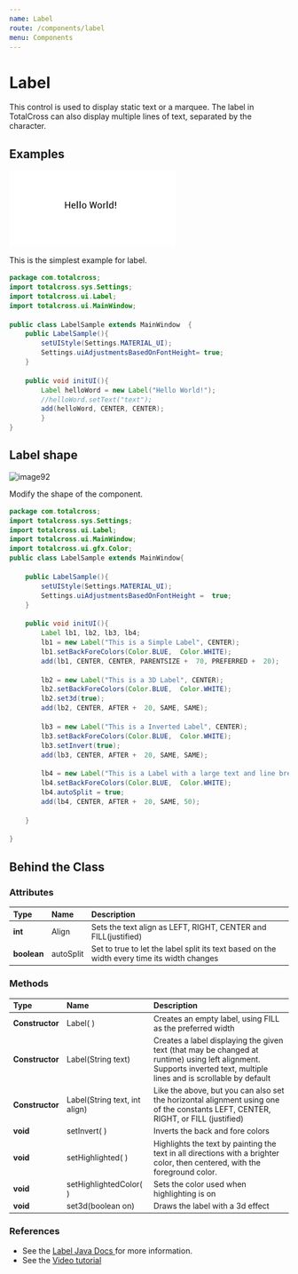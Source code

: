 ```yaml
---
name: Label
route: /components/label
menu: Components
---
```


# Label

This control is used to display static text or a marquee. The label in TotalCross can also display multiple lines of text, separated by the character.

## Examples

![image8](../.gitbook/assets/image8.png)

This is the simplest example for label.

```java
package com.totalcross;
import totalcross.sys.Settings;
import totalcross.ui.Label;
import totalcross.ui.MainWindow;

public class LabelSample extends MainWindow  {
    public LabelSample(){
        setUIStyle(Settings.MATERIAL_UI);
        Settings.uiAdjustmentsBasedOnFontHeight= true;
    }

    public void initUI(){
        Label helloWord = new Label("Hello World!");
        //helloWord.setText("text");
        add(helloWord, CENTER, CENTER);
        }
}
```

## Label shape

![image92](../../.gitbook/assets/image92.png)

Modify the shape of the component.

```java
package com.totalcross;
import totalcross.sys.Settings;
import totalcross.ui.Label;
import totalcross.ui.MainWindow;
import totalcross.ui.gfx.Color;
public class LabelSample extends MainWindow{

    public LabelSample(){
        setUIStyle(Settings.MATERIAL_UI);
        Settings.uiAdjustmentsBasedOnFontHeight =  true;
    }

    public void initUI(){
        Label lb1, lb2, lb3, lb4;
        lb1 = new Label("This is a Simple Label", CENTER);
        lb1.setBackForeColors(Color.BLUE,  Color.WHITE);
        add(lb1, CENTER, CENTER, PARENTSIZE +  70, PREFERRED +  20);

        lb2 = new Label("This is a 3D Label", CENTER);
        lb2.setBackForeColors(Color.BLUE,  Color.WHITE);
        lb2.set3d(true);
        add(lb2, CENTER, AFTER +  20, SAME, SAME);

        lb3 = new Label("This is a Inverted Label", CENTER);
        lb3.setBackForeColors(Color.BLUE,  Color.WHITE);
        lb3.setInvert(true);
        add(lb3, CENTER, AFTER +  20, SAME, SAME);

        lb4 = new Label("This is a Label with a large text and line break", CENTER);
        lb4.setBackForeColors(Color.BLUE,  Color.WHITE);
        lb4.autoSplit = true;
        add(lb4, CENTER, AFTER +  20, SAME, 50);

    }

}
```

## Behind the Class

### Attributes

| Type        | Name      | Description                                                                                 |
| :---------- | :-------- | :------------------------------------------------------------------------------------------ |
| **int**     | Align     | Sets the text align as LEFT, RIGHT, CENTER and FILL\(justified\)                            |
| **boolean** | autoSplit | Set to true to let the label split its text based on the width every time its width changes |

### Methods

| Type            | Name                            | Description                                                                                                                                                            |
| :-------------- | :------------------------------ | :--------------------------------------------------------------------------------------------------------------------------------------------------------------------- |
| **Constructor** | Label\( \)                      | Creates an empty label, using FILL as the preferred width                                                                                                              |
| **Constructor** | Label\(String text\)            | Creates a label displaying the given text \(that may be changed at runtime\) using left alignment. Supports inverted text, multiple lines and is scrollable by default |
| **Constructor** | Label\(String text, int align\) | Like the above, but you can also set the horizontal alignment using one of the constants LEFT, CENTER, RIGHT, or FILL \(justified\)                                    |
| **void**        | setInvert\( \)                  | Inverts the back and fore colors                                                                                                                                       |
| **void**        | setHighlighted\( \)             | Highlights the text by painting the text in all directions with a brighter color, then centered, with the foreground color.                                            |
| **void**        | setHighlightedColor\( \)        | Sets the color used when highlighting is on                                                                                                                            |
| **void**        | set3d\(boolean on\)             | Draws the label with a 3d effect                                                                                                                                       |

### **References**

- See the [Label Java Docs ](https://rs.totalcross.com/doc/totalcross/ui/Label.html)for more information.
- See the [Video tutorial](https://www.youtube.com/watch?v=2YiR19jInps)
